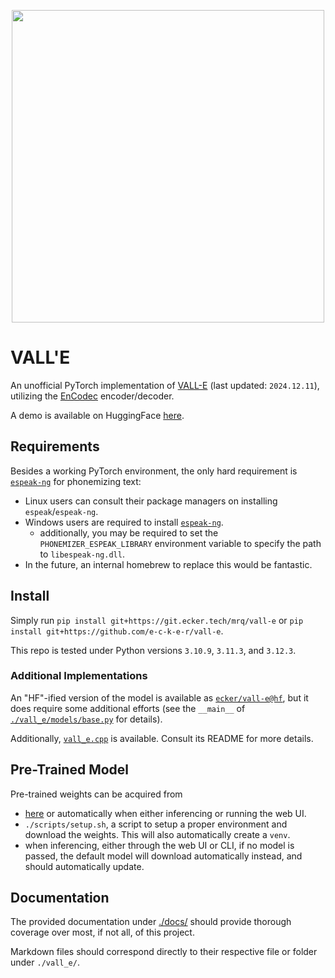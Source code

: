 <p align="center">
<img src="./vall-e.png" width="500px"></img>
</p>

# VALL'E

An unofficial PyTorch implementation of [VALL-E](https://vall-e-demo.ecker.tech/) (last updated: `2024.12.11`), utilizing the [EnCodec](https://github.com/facebookresearch/encodec) encoder/decoder.

A demo is available on HuggingFace [here](https://huggingface.co/spaces/ecker/vall-e).

## Requirements

Besides a working PyTorch environment, the only hard requirement is [`espeak-ng`](https://github.com/espeak-ng/espeak-ng/) for phonemizing text:
- Linux users can consult their package managers on installing `espeak`/`espeak-ng`.
- Windows users are required to install [`espeak-ng`](https://github.com/espeak-ng/espeak-ng/releases/tag/1.51#Assets).
  + additionally, you may be required to set the `PHONEMIZER_ESPEAK_LIBRARY` environment variable to specify the path to `libespeak-ng.dll`.
- In the future, an internal homebrew to replace this would be fantastic.

## Install

Simply run `pip install git+https://git.ecker.tech/mrq/vall-e` or `pip install git+https://github.com/e-c-k-e-r/vall-e`.

This repo is tested under Python versions `3.10.9`, `3.11.3`, and `3.12.3`.

### Additional Implementations

An "HF"-ified version of the model is available as [`ecker/vall-e@hf`](https://huggingface.co/ecker/vall-e/tree/hf), but it does require some additional efforts (see the `__main__` of [`./vall_e/models/base.py`](./vall_e/models/base.py) for details).

Additionally, [`vall_e.cpp`](./vall_e.cpp/) is available. Consult its README for more details.

## Pre-Trained Model

Pre-trained weights can be acquired from
* [here](https://huggingface.co/ecker/vall-e) or automatically when either inferencing or running the web UI.
* `./scripts/setup.sh`, a script to setup a proper environment and download the weights. This will also automatically create a `venv`.
* when inferencing, either through the web UI or CLI, if no model is passed, the default model will download automatically instead, and should automatically update.

## Documentation

The provided documentation under [./docs/](./docs/) should provide thorough coverage over most, if not all, of this project.

Markdown files should correspond directly to their respective file or folder under `./vall_e/`.